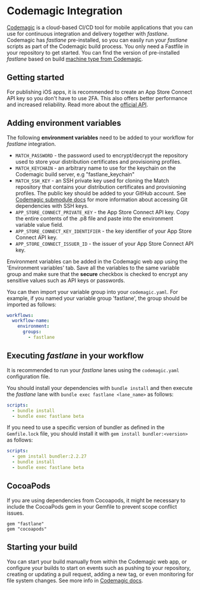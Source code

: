 # Codemagic Integration

[Codemagic](https://codemagic.io/) is a cloud-based CI/CD tool for mobile applications that you can use for continuous integration and delivery together with *fastlane*. Codemagic has *fastlane* pre-installed, so you can easily run your *fastlane* scripts as part of the Codemagic build process. You only need a Fastfile in your repository to get started. You can find the version of pre-installed *fastlane* based on build [machine type from Codemagic](https://docs.codemagic.io/specs/machine-type/).

## Getting started

For publishing iOS apps, it is recommended to create an App Store Connect API key so you don't have to use 2FA. This also offers better performance and increased reliability. Read more about the [official API](/app-store-connect-api/).

## Adding environment variables

The following **environment variables** need to be added to your workflow for *fastlane* integration. 

- `MATCH_PASSWORD` - the password used to encrypt/decrypt the repository used to store your distribution certificates and provisioning profiles.
- `MATCH_KEYCHAIN` - an arbitrary name to use for the keychain on the Codemagic build server, e.g "fastlane_keychain"
- `MATCH_SSH_KEY` - an SSH private key used for cloning the Match repository that contains your distribution certificates and provisioning profiles. The public key should be added to your GitHub account. See [Codemagic submodule docs](https://docs.codemagic.io/configuration/access-private-git-submodules/) for more information about accessing Git dependencies with SSH keys.
- `APP_STORE_CONNECT_PRIVATE_KEY` - the App Store Connect API key. Copy the entire contents of the .p8 file and paste into the environment variable value field.
- `APP_STORE_CONNECT_KEY_IDENTIFIER` - the key identifier of your App Store Connect API key.
- `APP_STORE_CONNECT_ISSUER_ID` - the issuer of your App Store Connect API key.

Environment variables can be added in the Codemagic web app using the 'Environment variables' tab. Save all the variables to the same variable group and make sure that the **secure** checkbox is checked to encrypt any sensitive values such as API keys or passwords.

You can then import your variable group into your `codemagic.yaml`. For example, if you named your variable group 'fastlane', the group should be imported as follows:

```yaml
workflows:
  workflow-name:
    environment:
      groups:
        - fastlane
```

## Executing *fastlane* in your workflow

It is recommended to run your *fastlane* lanes using the `codemagic.yaml` configuration file. 

You should install your dependencies with `bundle install` and then execute the *fastlane* lane with `bundle exec fastlane <lane_name>` as follows:

```yaml
scripts:
  - bundle install
  - bundle exec fastlane beta
```

If you need to use a specific version of bundler as defined in the `Gemfile.lock` file, you should install it with `gem install bundler:<version>` as follows:

```yaml
scripts:
  - gem install bundler:2.2.27
  - bundle install
  - bundle exec fastlane beta      
```

## CocoaPods

If you are using dependencies from Cocoapods, it might be necessary to include the CocoaPods gem in your Gemfile to prevent scope conflict issues. 

```
gem "fastlane"
gem "cocoapods"
```

## Starting your build

You can start your build manually from within the Codemagic web app, or configure your builds to start on events such as pushing to your repository, creating or updating a pull request, adding a new tag, or even monitoring for file system changes. See more info in [Codemagic docs](https://docs.codemagic.io/).
